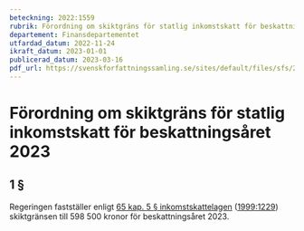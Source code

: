 ```yaml
---
beteckning: 2022:1559
rubrik: Förordning om skiktgräns för statlig inkomstskatt för beskattningsåret 2023
departement: Finansdepartementet
utfardad_datum: 2022-11-24
ikraft_datum: 2023-01-01
publicerad_datum: 2023-03-16
pdf_url: https://svenskforfattningssamling.se/sites/default/files/sfs/2022-11/SFS2022-1559.pdf
---
```


# Förordning om skiktgräns för statlig inkomstskatt för beskattningsåret 2023

## 1 §

Regeringen fastställer enligt [65 kap. 5 § inkomstskattelagen](https://selex.se/eli/sfs/1999/1229#kap65.5) ([1999:1229](https://selex.se/eli/sfs/1999/1229)) skiktgränsen till 598 500 kronor för beskattningsåret 2023.